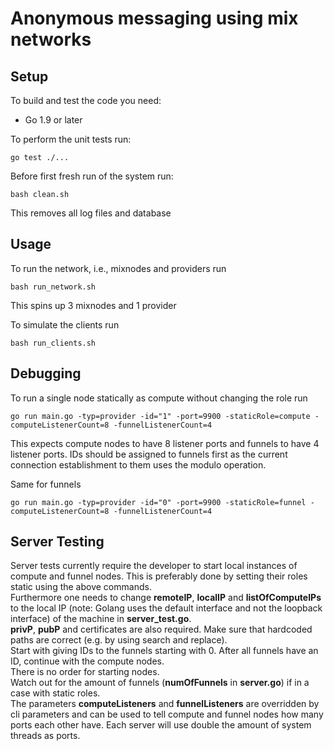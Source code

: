 # Anonymous messaging using mix networks

## Setup

To build and test the code you need:

* Go 1.9 or later

To perform the unit tests run:

```shell
go test ./...
```

Before first fresh run of the system run:

```shell
bash clean.sh
```

This removes all log files and database

## Usage

To run the network, i.e., mixnodes and providers run

```shell
bash run_network.sh
```

This spins up 3 mixnodes and 1 provider

To simulate the clients run

```shell
bash run_clients.sh
```

## Debugging

To run a single node statically as compute without changing the role run
```shell
go run main.go -typ=provider -id="1" -port=9900 -staticRole=compute -computeListenerCount=8 -funnelListenerCount=4
```
This expects compute nodes to have 8 listener ports and funnels to have 4 listener ports.
IDs should be assigned to funnels first as the current connection establishment to them uses the modulo operation.

Same for funnels
```shell
go run main.go -typ=provider -id="0" -port=9900 -staticRole=funnel -computeListenerCount=8 -funnelListenerCount=4
```

## Server Testing
Server tests currently require the developer to start local instances of compute and funnel nodes.
This is preferably done by setting their roles static using the above commands.\
Furthermore one needs to change **remoteIP**, **localIP** and **listOfComputeIPs** to the local IP (note: Golang uses the default interface and not the loopback interface) of the machine in **server_test.go**.\
**privP**, **pubP** and certificates are also required. Make sure that hardcoded paths are correct (e.g. by using search and replace).\
Start with giving IDs to the funnels starting with 0. After all funnels have an ID, continue with the compute nodes.\
There is no order for starting nodes.\
Watch out for the amount of funnels (**numOfFunnels** in **server.go**) if in a case with static roles.\
The parameters **computeListeners** and **funnelListeners** are overridden by cli parameters and can be used to tell compute and funnel nodes how many ports each other have. Each server will use double the amount of system threads as ports.